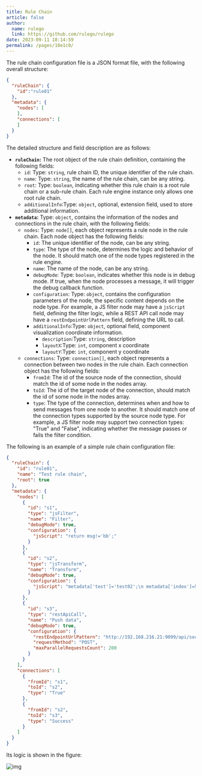 ```yaml
---
title: Rule Chain
article: false
author: 
  name: rulego
  link: https://github.com/rulego/rulego
date: 2023-09-11 18:14:59
permalink: /pages/10e1c0/
---
```


The rule chain configuration file is a JSON format file, with the following overall structure:
```json
{
  "ruleChain": {
    "id":"rule01"
  },
  "metadata": {
    "nodes": [
    ],
    "connections": [
    ]
  }
}
```

The detailed structure and field description are as follows:
- **`ruleChain`:** The root object of the rule chain definition, containing the following fields:
  - `id`: Type: `string`, rule chain ID, the unique identifier of the rule chain.
  - `name`: Type: `string`, the name of the rule chain, can be any string.
  - `root`: Type: `boolean`, indicating whether this rule chain is a root rule chain or a sub-rule chain. Each rule engine instance only allows one root rule chain.
  - `additionalInfo`:Type: `object`, optional, extension field, used to store additional information.
- **`metadata`:** Type: `object`, contains the information of the nodes and connections in the rule chain, with the following fields:
  - `nodes`: Type: `node[]`, each object represents a rule node in the rule chain. Each node object has the following fields:
    - `id`: The unique identifier of the node, can be any string.
    - `type`: The type of the node, determines the logic and behavior of the node. It should match one of the node types registered in the rule engine.
    - `name`: The name of the node, can be any string.
    - `debugMode`: Type: `boolean`, indicates whether this node is in debug mode. If true, when the node processes a message, it will trigger the debug callback function.
    - `configuration`: Type: `object`, contains the configuration parameters of the node, the specific content depends on the node type. For example, a JS filter node may have a `jsScript` field, defining the filter logic, while a REST API call node may have a `restEndpointUrlPattern` field, defining the URL to call.
    - `additionalInfo`:Type: `object`, optional field, component visualization coordinate information.
      - `description`:Type: `string`, description
      - `layoutX`:Type: `int`, component x coordinate
      - `layoutY`:Type: `int`, component y coordinate
  - `connections`: Type: `connection[]`, each object represents a connection between two nodes in the rule chain. Each connection object has the following fields:
    - `fromId`: The id of the source node of the connection, should match the id of some node in the nodes array.
    - `toId`: The id of the target node of the connection, should match the id of some node in the nodes array.
    - `type`: The type of the connection, determines when and how to send messages from one node to another. It should match one of the connection types supported by the source node type. For example, a JS filter node may support two connection types: "True" and "False", indicating whether the message passes or fails the filter condition.

The following is an example of a simple rule chain configuration file:

```json
{
  "ruleChain": {
    "id": "rule01",
    "name": "Test rule chain",
    "root": true
  },
  "metadata": {
    "nodes": [
      {
        "id": "s1",
        "type": "jsFilter",
        "name": "Filter",
        "debugMode": true,
        "configuration": {
          "jsScript": "return msg!='bb';"
        }
      },
      {
        "id": "s2",
        "type": "jsTransform",
        "name": "Transform",
        "debugMode": true,
        "configuration": {
          "jsScript": "metadata['test']='test02';\n metadata['index']=50;\n msgType='TEST_MSG_TYPE2';\n var msg2=JSON.parse(msg);\n msg2['aa']=66;\n return {'msg':msg2,'metadata':metadata,'msgType':msgType};"
        }
      },
      {
        "id": "s3",
        "type": "restApiCall",
        "name": "Push data",
        "debugMode": true,
        "configuration": {
          "restEndpointUrlPattern": "http://192.168.216.21:9099/api/socket/msg",
          "requestMethod": "POST",
          "maxParallelRequestsCount": 200
        }
      }
    ],
    "connections": [
      {
        "fromId": "s1",
        "toId": "s2",
        "type": "True"
      },
      {
        "fromId": "s2",
        "toId": "s3",
        "type": "Success"
      }
    ]
  }
}
```

Its logic is shown in the figure:

![img](/img/chain/chain_simple.png)